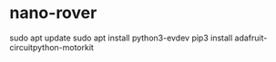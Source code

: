 # nano-rover

sudo apt update
sudo apt install python3-evdev
pip3 install adafruit-circuitpython-motorkit

